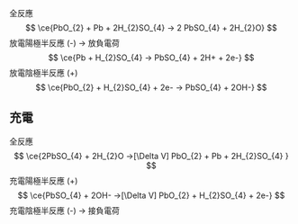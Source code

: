 全反應
$$
\ce{PbO_{2} + Pb + 2H_{2}SO_{4} -> 2 PbSO_{4} + 2H_{2}O}
$$
放電陽極半反應 (-) -> 放負電荷
$$
\ce{Pb + H_{2}SO_{4} -> PbSO_{4} + 2H+ + 2e-}
$$
放電陰極半反應 (+)
$$
\ce{PbO_{2} + H_{2}SO_{4} + 2e- -> PbSO_{4} + 2OH-}
$$
## 充電
全反應
$$
\ce{2PbSO_{4} + 2H_{2}O ->[\Delta V] PbO_{2} + Pb + 2H_{2}SO_{4} }
$$
充電陽極半反應 (+)
$$
\ce{PbSO_{4} + 2OH- ->[\Delta V] PbO_{2} + H_{2}SO_{4} + 2e-}
$$
充電陰極半反應 (-) -> 接負電荷
